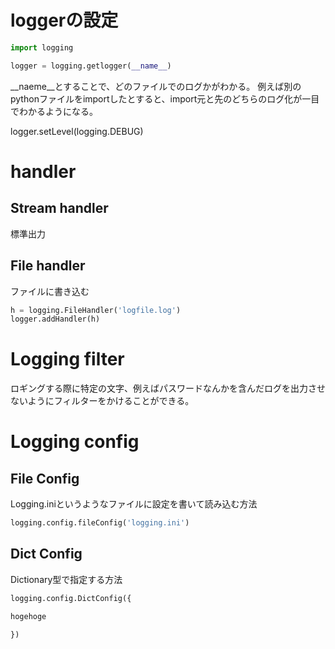 # loggerの設定

```python
import logging

logger = logging.getlogger(__name__)
```

__naeme__とすることで、どのファイルでのログかがわかる。
例えば別のpythonファイルをimportしたとすると、import元と先のどちらのログ化が一目でわかるようになる。

logger.setLevel(logging.DEBUG)

# handler

## Stream handler

標準出力

## File handler

ファイルに書き込む

```python
h = logging.FileHandler('logfile.log')
logger.addHandler(h)
```

# Logging filter

ロギングする際に特定の文字、例えばパスワードなんかを含んだログを出力させないようにフィルターをかけることができる。

# Logging config

## File Config

Logging.iniというようなファイルに設定を書いて読み込む方法

```python
logging.config.fileConfig('logging.ini')
```

## Dict Config

Dictionary型で指定する方法

```python
logging.config.DictConfig({

hogehoge

})
```
